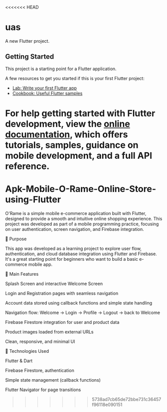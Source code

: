 <<<<<<< HEAD
# uas

A new Flutter project.

## Getting Started

This project is a starting point for a Flutter application.

A few resources to get you started if this is your first Flutter project:

- [Lab: Write your first Flutter app](https://docs.flutter.dev/get-started/codelab)
- [Cookbook: Useful Flutter samples](https://docs.flutter.dev/cookbook)

For help getting started with Flutter development, view the
[online documentation](https://docs.flutter.dev/), which offers tutorials,
samples, guidance on mobile development, and a full API reference.
=======
# Apk-Mobile-O-Rame-Online-Store-using-Flutter
O'Rame is a simple mobile e-commerce application built with Flutter, designed to provide a smooth and intuitive online shopping experience. This project was developed as part of a mobile programming practice, focusing on user authentication, screen navigation, and Firebase integration.

🚀 Purpose

This app was developed as a learning project to explore user flow, authentication, and cloud database integration using Flutter and Firebase. It's a great starting point for beginners who want to build a basic e-commerce mobile app.



🔧 Main Features

Splash Screen and interactive Welcome Screen

Login and Registration pages with seamless navigation

Account data stored using callback functions and simple state handling

Navigation flow: Welcome → Login → Profile → Logout → back to Welcome

Firebase Firestore integration for user and product data

Product images loaded from external URLs

Clean, responsive, and minimal UI


📱 Technologies Used

Flutter & Dart

Firebase Firestore, authentication

Simple state management (callback functions)

Flutter Navigator for page transitions
>>>>>>> 5738ad7cb65de72bbe731c36457f96118e090151
